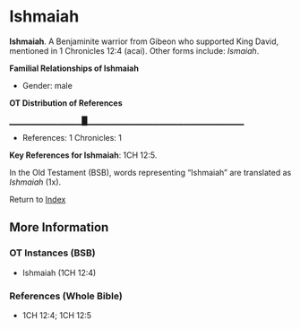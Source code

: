 # Ishmaiah
**Ishmaiah**. 
A Benjaminite warrior from Gibeon who supported King David, mentioned in 1 Chronicles 12:4 (acai). 
Other forms include: 
*Ismaiah*. 




**Familial Relationships of Ishmaiah**


* Gender: male


**OT Distribution of References**

▁▁▁▁▁▁▁▁▁▁▁▁█▁▁▁▁▁▁▁▁▁▁▁▁▁▁▁▁▁▁▁▁▁▁▁▁▁▁
* References: 1 Chronicles: 1



**Key References for Ishmaiah**: 
1CH 12:5. 


In the Old Testament (BSB), words representing “Ishmaiah” are translated as 
*Ishmaiah* (1x). 




Return to [Index](00-Index.md)

## More Information

### OT Instances (BSB)

* Ishmaiah (1CH 12:4)



### References (Whole Bible)

* 1CH 12:4; 1CH 12:5



